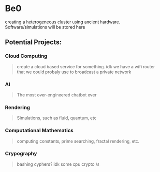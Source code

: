 # Be0
creating a heterogeneous cluster using ancient hardware. Software/simulations will be stored here


## Potential Projects:
### Cloud Computing
> create a cloud based service for something. idk we have a wifi router that we could probaly use to broadcast a private network
### AI
> The most over-engineered chatbot ever
### Rendering
> Simulations, such as fluid, quantum, etc
### Computational Mathematics
> computing constants, prime searching, fractal rendering, etc.
### Crypography
> bashing cyphers? idk
> some cpu crypto /s
